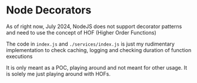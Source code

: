 # Node Decorators
As of right now, July 2024, NodeJS does not support decorator patterns and need to use the concept of HOF (Higher Order Functions)

The code in `index.js` and `./services/index.js` is just my rudimentary implementation to check caching, logging and checking duration of function executions

It is only meant as a POC, playing around and not meant for other usage. It is solely me just playing around with HOFs.

